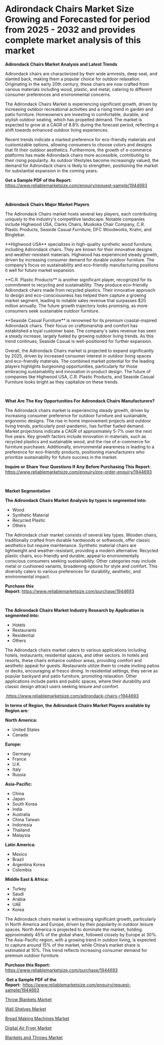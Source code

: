 <p><h1>Adirondack Chairs Market Size Growing and Forecasted for period from 2025 - 2032 and provides complete market analysis of this market</h1></p><p><strong>Adirondack Chairs Market Analysis and Latest Trends</strong></p>
<p><p>Adirondack chairs are characterized by their wide armrests, deep seat, and slanted back, making them a popular choice for outdoor relaxation. Originating in the early 20th century, these chairs are now crafted from various materials including wood, plastic, and metal, catering to different consumer preferences and environmental concerns.</p><p>The Adirondack Chairs Market is experiencing significant growth, driven by increasing outdoor recreational activities and a rising trend in garden and patio furniture. Homeowners are investing in comfortable, durable, and stylish outdoor seating, which has propelled demand. The market is expected to grow at a CAGR of 8.8% during the forecast period, reflecting a shift towards enhanced outdoor living experiences.</p><p>Recent trends indicate a marked preference for eco-friendly materials and customizable options, allowing consumers to choose colors and designs that fit their outdoor aesthetics. Furthermore, the growth of e-commerce platforms has made Adirondack chairs more accessible, contributing to their rising popularity. As outdoor lifestyles become increasingly valued, the demand for Adirondack chairs is likely to strengthen, positioning the market for substantial expansion in the coming years.</p></p>
<p><strong>Get a Sample PDF of the Report:&nbsp;</strong> <a href="https://www.reliablemarketsize.com/enquiry/request-sample/1944693?utm_campaign=1888&utm_medium=2&utm_source=Github&utm_content=ia&utm_term=05042025&utm_id=adirondack-chairs">https://www.reliablemarketsize.com/enquiry/request-sample/1944693</a></p>
<p>&nbsp;</p>
<p><strong>Adirondack Chairs Major Market Players</strong></p>
<p><p>The Adirondack Chairs market hosts several key players, each contributing uniquely to the industry's competitive landscape. Notable companies include Highwood USA, Clarks Chairs, Muskoka Chair Company, C.R. Plastic Products, Seaside Casual Furniture, DFC Woodworks, Krahn, and Binglebar.</p><p>**Highwood USA** specializes in high-quality synthetic wood furniture, including Adirondack chairs. They are known for their innovative designs and weather-resistant materials. Highwood has experienced steady growth, driven by increasing consumer demand for durable outdoor furniture. The company’s focus on sustainability and eco-friendly manufacturing positions it well for future market expansion.</p><p>**C.R. Plastic Products** is another significant player, recognized for its commitment to recycling and sustainability. They produce eco-friendly Adirondack chairs made from recycled plastics. Their innovative approach to design and eco-consciousness has helped them capture a growing market segment, leading to notable sales revenue that surpasses $20 million annually. The future growth trajectory looks promising, as more consumers seek sustainable outdoor furniture.</p><p>**Seaside Casual Furniture** is renowned for its premium coastal-inspired Adirondack chairs. Their focus on craftsmanship and comfort has established a loyal customer base. The company's sales revenue has seen a steady increase, largely fueled by growing outdoor living trends. As this trend continues, Seaside Casual is well-positioned for further expansion.</p><p>Overall, the Adirondack Chairs market is projected to expand significantly by 2025, driven by increased consumer interest in outdoor living spaces and eco-friendly materials. The combined market potential for the leading players highlights burgeoning opportunities, particularly for those embracing sustainability and innovation in product design. The future of companies like Highwood USA, C.R. Plastic Products, and Seaside Casual Furniture looks bright as they capitalize on these trends.</p></p>
<p>&nbsp;</p>
<p><strong>What Are The Key Opportunities For Adirondack Chairs Manufacturers?</strong></p>
<p><p>The Adirondack chairs market is experiencing steady growth, driven by increasing consumer preference for outdoor furniture and sustainable, ergonomic designs. The rise in home improvement projects and outdoor living trends, particularly post-pandemic, has further fueled demand. Market projections indicate a CAGR of approximately 5-7% over the next five years. Key growth factors include innovation in materials, such as recycled plastics and sustainable wood, and the rise of e-commerce for furniture purchases. Additionally, environmental awareness is leading to a preference for eco-friendly products, positioning manufacturers who prioritize sustainability for future success in the market.</p></p>
<p><strong>Inquire or Share Your Questions If Any Before Purchasing This Report:</strong> <a href="https://www.reliablemarketsize.com/enquiry/pre-order-enquiry/1944693?utm_campaign=1888&utm_medium=2&utm_source=Github&utm_content=ia&utm_term=05042025&utm_id=adirondack-chairs">https://www.reliablemarketsize.com/enquiry/pre-order-enquiry/1944693</a></p>
<p>&nbsp;</p>
<p><strong>Market Segmentation</strong></p>
<p><strong>The Adirondack Chairs Market Analysis by types is segmented into:</strong></p>
<p><ul><li>Wood</li><li>Synthetic Material</li><li>Recycled Plastic</li><li>Others</li></ul></p>
<p><p>The Adirondack chair market consists of several key types. Wooden chairs, traditionally crafted from durable hardwoods or softwoods, offer classic aesthetics but require maintenance. Synthetic material chairs are lightweight and weather-resistant, providing a modern alternative. Recycled plastic chairs, eco-friendly and durable, appeal to environmentally conscious consumers seeking sustainability. Other categories may include metal or cushioned variants, broadening options for style and comfort. This diversity caters to various preferences for durability, aesthetic, and environmental impact.</p></p>
<p><strong>Purchase this Report:&nbsp;</strong><a href="https://www.reliablemarketsize.com/purchase/1944693?utm_campaign=1888&utm_medium=2&utm_source=Github&utm_content=ia&utm_term=05042025&utm_id=adirondack-chairs">https://www.reliablemarketsize.com/purchase/1944693</a></p>
<p>&nbsp;</p>
<p><strong>The Adirondack Chairs Market Industry Research by Application is segmented into:</strong></p>
<p><ul><li>Hotels</li><li>Restaurants</li><li>Residential</li><li>Others</li></ul></p>
<p><p>The Adirondack chairs market caters to various applications including hotels, restaurants, residential spaces, and other sectors. In hotels and resorts, these chairs enhance outdoor areas, providing comfort and aesthetic appeal for guests. Restaurants utilize them to create inviting patios or decks, encouraging al fresco dining. In residential settings, they serve as popular backyard and patio furniture, promoting relaxation. Other applications include parks and public spaces, where their durability and classic design attract users seeking leisure and comfort.</p></p>
<p><a href="https://www.reliablemarketsize.com/adirondack-chairs-r1944693?utm_campaign=1888&utm_medium=2&utm_source=Github&utm_content=ia&utm_term=05042025&utm_id=adirondack-chairs">&nbsp;https://www.reliablemarketsize.com/adirondack-chairs-r1944693</a></p>
<p><strong>In terms of Region, the Adirondack Chairs Market Players available by Region are:</strong></p>
<p>
    <p> <strong> North America: </strong>
        <ul>
            <li>United States</li>
            <li>Canada</li>
        </ul>
        </p> 
    <p> <strong> Europe: </strong>
        <ul>
            <li>Germany</li>
            <li>France</li>
            <li>U.K.</li>
            <li>Italy</li>
            <li>Russia</li>
        </ul>
        </p> 
    <p> <strong> Asia-Pacific: </strong>
        <ul>
            <li>China</li>
            <li>Japan</li>
            <li>South Korea</li>
            <li>India</li>
            <li>Australia</li>
            <li>China Taiwan</li>
            <li>Indonesia</li>
            <li>Thailand</li>
            <li>Malaysia</li>
        </ul>
        </p> 
    <p> <strong> Latin America: </strong>
        <ul>
            <li>Mexico</li>
            <li>Brazil</li>
            <li>Argentina Korea</li>
            <li>Colombia</li>
        </ul>
        </p> 
    <p> <strong> Middle East & Africa: </strong>
        <ul>
            <li>Turkey</li>
            <li>Saudi</li>
            <li>Arabia</li>
            <li>UAE</li>
            <li>Korea</li>
        </ul>
    </p>
    </p>
<p><p>The Adirondack chairs market is witnessing significant growth, particularly in North America and Europe, driven by their popularity in outdoor leisure spaces. North America is projected to dominate the market, holding approximately 45% of the global share, followed closely by Europe at 30%. The Asia-Pacific region, with a growing trend in outdoor living, is expected to capture around 15% of the market, while China’s market share is estimated at 10%. This trend reflects increasing consumer demand for premium outdoor furniture.</p></p>
<p><strong>Purchase this Report: </strong><a href="https://www.reliablemarketsize.com/purchase/1944693?utm_campaign=1888&utm_medium=2&utm_source=Github&utm_content=ia&utm_term=05042025&utm_id=adirondack-chairs">https://www.reliablemarketsize.com/purchase/1944693</a></p>
<p>&nbsp;<strong>Get a Sample PDF of the Report:&nbsp;&nbsp;</strong><a href="https://www.reliablemarketsize.com/enquiry/request-sample/1944693?utm_campaign=1888&utm_medium=2&utm_source=Github&utm_content=ia&utm_term=05042025&utm_id=adirondack-chairs">https://www.reliablemarketsize.com/enquiry/request-sample/1944693</a></p>
<p><strong></strong></p>
<p><p><a href="https://github.com/abararybar2x/Market-Research-Report-List-1/blob/main/throw-blankets-market.md?utm_campaign=1888&utm_medium=2&utm_source=Github&utm_content=ia&utm_term=05042025&utm_id=adirondack-chairs">Throw Blankets Market</a></p><p><a href="https://github.com/gulaimolin/Market-Research-Report-List-7/blob/main/wall-shelves-market.md?utm_campaign=1888&utm_medium=2&utm_source=Github&utm_content=ia&utm_term=05042025&utm_id=adirondack-chairs">Wall Shelves Market</a></p><p><a href="https://github.com/parthplagaf6/Market-Research-Report-List-1/blob/main/bread-making-machines-market.md?utm_campaign=1888&utm_medium=2&utm_source=Github&utm_content=ia&utm_term=05042025&utm_id=adirondack-chairs">Bread Making Machines Market</a></p><p><a href="https://github.com/estaykaleslo/Market-Research-Report-List-1/blob/main/digital-air-fryer-market.md?utm_campaign=1888&utm_medium=2&utm_source=Github&utm_content=ia&utm_term=05042025&utm_id=adirondack-chairs">Digital Air Fryer Market</a></p><p><a href="https://github.com/shamprenadw7/Market-Research-Report-List-1/blob/main/blankets-and-throws-market.md?utm_campaign=1888&utm_medium=2&utm_source=Github&utm_content=ia&utm_term=05042025&utm_id=adirondack-chairs">Blankets and Throws Market</a></p></p>